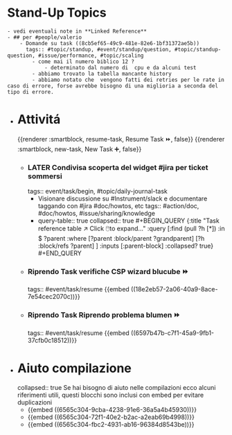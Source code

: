 # Stand-Up Topics
	- vedi eventuali note in **Linked Reference**
	- ## per #people/valerio
		- Domande su task ((8cb5ef65-49c9-481e-82e6-1bf31372ae5b))
		  tags:: #topic/standup, #event/standup/question, #topic/standup-question, #issue/performance, #topic/scaling
			- come mai il numero biblico 12 ?
				- determinato dal numero di  cpu e da alcuni test
			- abbiamo trovato la tabella mancante history
			- abbiamo notato che  vengono fatti dei retries per le rate in caso di errore, forse avrebbe bisogno di una miglioria a seconda del tipo di errore.
- # Attivitá
  {{renderer :smartblock, resume-task, Resume Task ⏩️, false}} {{renderer :smartblock, new-task, New Task ➕, false}}
	- ### LATER Condivisa scoperta del widget #jira per ticket sommersi
	  tags:: event/task/begin, #topic/daily-journal-task
		- Visionare discussione su #Instrument/slack e documentare taggando con #jira #doc/howtos, etc
		  tags:: #action/doc, #doc/howtos, #issue/sharing/knowledge
		- query-table:: true
		  collapsed:: true
		  #+BEGIN_QUERY
		  {:title "Task reference table ↗️ Click 🖱️to expand..." :query [:find (pull ?h [*])
		      :in $ ?parent
		      :where
		      [?parent :block/parent ?grandparent]
		      [?h :block/refs ?parent]
		  ]
		  :inputs [:parent-block]
		  :collapsed? true}
		  #+END_QUERY
	- ### Riprendo Task verifiche CSP wizard blucube ⏩️
	  tags:: #event/task/resume
	  {{embed ((18e2eb57-2a06-40a9-8ace-7e54cec2070c))}}
	- ### Riprendo Task Riprendo problema blumen ⏩️
	  tags:: #event/task/resume
	  {{embed ((6597b47b-c7f1-45a9-9fb1-37cfb0c18512))}}
- # Aiuto compilazione
  collapsed:: true
  Se hai bisogno di aiuto nelle compilazioni ecco alcuni riferimenti utili, questi blocchi sono inclusi con embed per evitare duplicazioni
	- {{embed ((6565c304-9cba-4238-91e6-36a5a4b45930))}}
	- {{embed ((6565c304-72f1-40e2-b2ac-a2eab69b4998))}}
	- {{embed ((6565c304-fbc2-4931-ab16-96384d8543be))}}